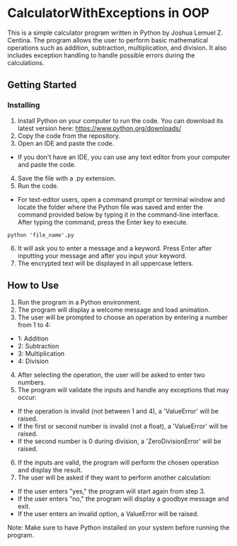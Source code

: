 # CalculatorWithExceptions in OOP
This is a simple calculator program written in Python by Joshua Lemuel Z. Centina. The program allows the user to perform basic mathematical operations such as addition, subtraction, multiplication, and division. It also includes exception handling to handle possible errors during the calculations.

## Getting Started

### Installing
1. Install Python on your computer to run the code. You can download its latest version here: https://www.python.org/downloads/
2. Copy the code from the repository.
3. Open an IDE and paste the code.
* If you don't have an IDE, you can use any text editor from your computer and paste the code.
4. Save the file with a .py  extension.
5. Run the code.
*  For text-editor users, open a command prompt or terminal window and locate the folder where the Python file was saved and enter the command provided below by typing it in the command-line interface. After typing the command, press the Enter key to execute.

```
python 'file_name'.py
```

6. It will ask you to enter a message and a keyword. Press Enter after inputting your message and after you input your keyword.
7. The encrypted text will be displayed in all uppercase letters.

## How to Use
1. Run the program in a Python environment.
2. The program will display a welcome message and load animation.
3. The user will be prompted to choose an operation by entering a number from 1 to 4:
  * 1: Addition
  * 2: Subtraction
  * 3: Multiplication
  * 4: Division
4. After selecting the operation, the user will be asked to enter two numbers.
5. The program will validate the inputs and handle any exceptions that may occur:
  * If the operation is invalid (not between 1 and 4), a 'ValueError' will be raised.
  * If the first or second number is invalid (not a float), a 'ValueError' will be raised.
  * If the second number is 0 during division, a 'ZeroDivisionError' will be raised.
6. If the inputs are valid, the program will perform the chosen operation and display the result.
7. The user will be asked if they want to perform another calculation:
  * If the user enters "yes," the program will start again from step 3.
  * If the user enters "no," the program will display a goodbye message and exit.
  * If the user enters an invalid option, a ValueError will be raised.

Note: Make sure to have Python installed on your system before running the program.
